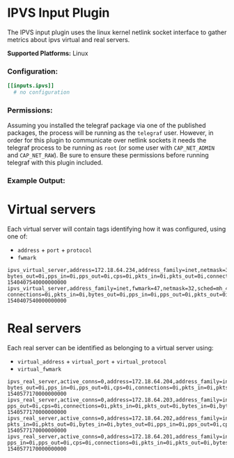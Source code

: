 # IPVS Input Plugin

The IPVS input plugin uses the linux kernel netlink socket interface to gather
metrics about ipvs virtual and real servers.

**Supported Platforms:** Linux

### Configuration:

```toml
[[inputs.ipvs]]
  # no configuration
```

### Permissions:

Assuming you installed the telegraf package via one of the published packages,
the process will be running as the `telegraf` user. However, in order for this
plugin to communicate over netlink sockets it needs the telegraf process to be
running as `root` (or some user with `CAP_NET_ADMIN` and `CAP_NET_RAW`). Be sure
to ensure these permissions before running telegraf with this plugin included.

### Example Output:

# Virtual servers

Each virtual server will contain tags identifying how it was configured, using one of:
- `address` + `port` + `protocol`
- `fwmark`
```
ipvs_virtual_server,address=172.18.64.234,address_family=inet,netmask=32,port=9000,protocol=tcp,sched=mh_418 bytes_out=0i,pps_in=0i,pps_out=0i,cps=0i,pkts_in=0i,pkts_out=0i,connections=0i,bytes_in=0i 1540407540000000000
ipvs_virtual_server,address_family=inet,fwmark=47,netmask=32,sched=mh_418 connections=0i,pkts_in=0i,bytes_out=0i,pps_in=0i,pps_out=0i,pkts_out=0i,bytes_in=0i,cps=0i 1540407540000000000
```

# Real servers

Each real server can be identified as belonging to a virtual server using:
- `virtual_address` + `virtual_port` + `virtual_protocol`
- `virtual_fwmark`
```
ipvs_real_server,active_conns=0,address=172.18.64.204,address_family=inet,inactive_conns=0,port=9000,virtual_address=172.18.64.234,virtual_port=9000,virtual_protocol=tcp bytes_out=0i,pps_in=0i,pps_out=0i,cps=0i,connections=0i,pkts_in=0i,pkts_out=0i,bytes_in=0i 1540577170000000000
ipvs_real_server,active_conns=0,address=172.18.64.203,address_family=inet,inactive_conns=0,port=9000,virtual_address=172.18.64.234,virtual_port=9000,virtual_protocol=tcp pps_out=0i,cps=0i,connections=0i,pkts_in=0i,pkts_out=0i,bytes_in=0i,bytes_out=0i,pps_in=0i 1540577170000000000
ipvs_real_server,active_conns=0,address=172.18.64.202,address_family=inet,inactive_conns=0,port=9000,virtual_address=172.18.64.234,virtual_port=9000,virtual_protocol=tcp pkts_in=0i,pkts_out=0i,bytes_in=0i,bytes_out=0i,pps_in=0i,pps_out=0i,cps=0i,connections=0i 1540577170000000000
ipvs_real_server,active_conns=0,address=172.18.64.201,address_family=inet,inactive_conns=0,port=9000,virtual_address=172.18.64.234,virtual_port=9000,virtual_protocol=tcp pps_in=0i,pps_out=0i,cps=0i,connections=0i,pkts_in=0i,pkts_out=0i,bytes_in=0i,bytes_out=0i 1540577170000000000
```
